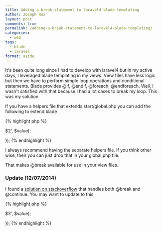 ```yaml
---
title: Adding a break statement to laravel4 blade templating
author: Joseph Rex
layout: post
comments: true
permalink: /adding-a-break-statement-to-laravel4-blade-templating/
categories:
  - web
tags:
  - blade
  - laravel
format: aside
---
```

It's been quite long since I had to develop with laravel4 but in my active days, I leveraged blade templating in my views. View files have less logic but then we have to perform simple loop operations and conditional statements. Blade provides @if, @endif, @foreach, @endforeach. Well, I wasn't satisfied with that because I had a lot cases to break my loop. This was my solution

If you have a helpers file that extends start/global.php you can add the following to extend blade
<!--more-->

{% highlight php %}
<?php
Blade::extend(function($value)
{
    return preg_replace('/(\s*)@break(\s*)/', '$1<?php break; ?>$2', $value);
});
{% endhighlight %}

I always recommend having the separate helpers file. If you think other wise, then you can just drop that in your global.php file.

That makes @break available for use in your view files.

### Update (12/07/2014)

I found a <a href="http://stackoverflow.com/questions/21532488/how-to-extend-laravel-blade-functionality-and-add-break-and-continue-support" target="_blank">solution on stackoverflow</a> that handles both @break and @continue. You may want to update to this

{% highlight php %}
<?php
Blade::extend(function($value)
{
  return preg_replace('/(\s*)@(break|continue)(\s*)/', '$1<?php $2; ?>$3', $value);
});
{% endhighlight %}

&nbsp;